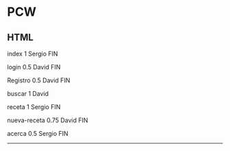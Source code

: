 # PCW

HTML
--------------

index 1 Sergio	FIN
 
login 0.5 David FIN

Registro 0.5 David FIN

buscar 1 David

receta 1 Sergio FIN

nueva-receta 0.75 David FIN

acerca 0.5 Sergio FIN


--------------------